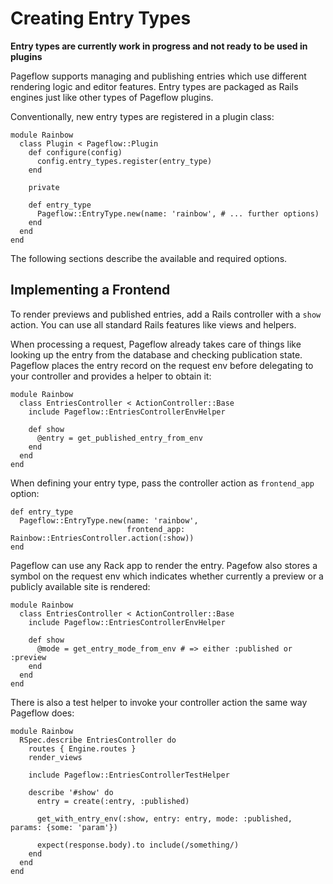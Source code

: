 # Creating Entry Types

**Entry types are currently work in progress and not ready to be used
in plugins**

Pageflow supports managing and publishing entries which use different
rendering logic and editor features. Entry types are packaged as Rails
engines just like other types of Pageflow plugins.

Conventionally, new entry types are registered in a plugin class:

```
module Rainbow
  class Plugin < Pageflow::Plugin
    def configure(config)
      config.entry_types.register(entry_type)
    end

    private

    def entry_type
      Pageflow::EntryType.new(name: 'rainbow', # ... further options)
    end
  end
end
```

The following sections describe the available and required options.

## Implementing a Frontend

To render previews and published entries, add a Rails controller with
a `show` action. You can use all standard Rails features like views
and helpers.

When processing a request, Pageflow already takes care of things like
looking up the entry from the database and checking publication
state. Pageflow places the entry record on the request env before
delegating to your controller and provides a helper to obtain it:

```
module Rainbow
  class EntriesController < ActionController::Base
    include Pageflow::EntriesControllerEnvHelper

    def show
      @entry = get_published_entry_from_env
    end
  end
end
```

When defining your entry type, pass the controller action as
`frontend_app` option:

```
def entry_type
  Pageflow::EntryType.new(name: 'rainbow',
                          frontend_app: Rainbow::EntriesController.action(:show))
end
```

Pageflow can use any Rack app to render the entry. Pagefow also stores
a symbol on the request env which indicates whether currently a
preview or a publicly available site is rendered:

```
module Rainbow
  class EntriesController < ActionController::Base
    include Pageflow::EntriesControllerEnvHelper

    def show
      @mode = get_entry_mode_from_env # => either :published or :preview
    end
  end
end
```

There is also a test helper to invoke your controller action the same
way Pageflow does:

```
module Rainbow
  RSpec.describe EntriesController do
    routes { Engine.routes }
    render_views

    include Pageflow::EntriesControllerTestHelper

    describe '#show' do
      entry = create(:entry, :published)

      get_with_entry_env(:show, entry: entry, mode: :published, params: {some: 'param'})

      expect(response.body).to include(/something/)
    end
  end
end
```
